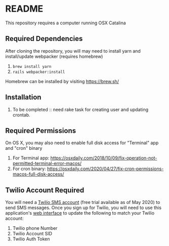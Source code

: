 # README

This repository requires a computer running OSX Catalina

## Required Dependencies
After cloning the repository, you will may need to install yarn and install/update webpacker (requires homebrew)
1. `brew install yarn`
2. `rails webpacker:install`

Homebrew can be installed by visiting https://brew.sh/

## Installation
1. To be completed :: need rake task for creating user and updating crontab.

## Required Permissions
On OS X, you may also need to enable full disk access for "Terminal" app and "cron" binary
1. For Terminal app: https://osxdaily.com/2018/10/09/fix-operation-not-permitted-terminal-error-macos/
2. For cron binary: https://osxdaily.com/2020/04/27/fix-cron-permissions-macos-full-disk-access/

## Twilio Account Required
You will need a [Twilio SMS account](https://www.twilio.com/sms) (free trial available as of May 2020) to send SMS messages. Once you sign up for Twilio, you will need to use this application's [web interface](http://localhost:3000/) to update the following to match your Twilio account:
1. Twilio phone Number
2. Twilio Account SID
3. Twilio Auth Token
